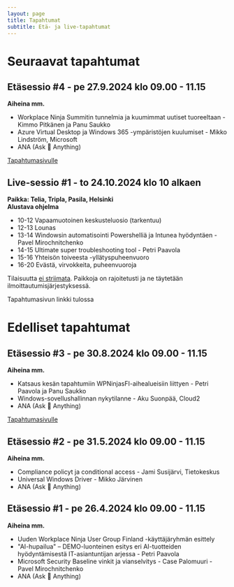 ```yaml
---
layout: page
title: Tapahtumat
subtitle: Etä- ja live-tapahtumat
---
```

# Seuraavat tapahtumat
## Etäsessio #4 - pe 27.9.2024 klo 09.00 - 11.15 
**Aiheina mm.**
- Workplace Ninja Summitin tunnelmia ja kuumimmat uutiset tuoreeltaan - Kimmo Pitkänen ja Panu Saukko
- Azure Virtual Desktop ja Windows 365 -ympäristöjen kuulumiset - Mikko Lindström, Microsoft
- ANA (Ask 🥷 Anything)

[Tapahtumasivulle](../tapahtumat/20240927/etatapahtuma-27092024)

## Live-sessio #1 - to  24.10.2024 klo 10 alkaen
**Paikka: Telia, Tripla, Pasila, Helsinki**<br/>
**Alustava ohjelma**
- 10-12 Vapaamuotoinen keskusteluosio (tarkentuu)
- 12-13 Lounas
- 13-14 Windowsin automatisointi Powershelliä ja Intunea hyödyntäen - Pavel Mirochnitchenko 
- 14-15 Ultimate super troubleshooting tool - Petri Paavola
- 15-16 Yhteisön toiveesta -yllätyspuheenvuoro
- 16-20 Evästä, virvokkeita, puheenvuoroja

Tilaisuutta <u>ei striimata</u>. Paikkoja on rajoitetusti ja ne täytetään ilmoittautumisjärjestyksessä.

Tapahtumasivun linkki tulossa

# Edelliset tapahtumat
## Etäsessio #3 - pe 30.8.2024 klo 09.00 - 11.15
**Aiheina mm.**
- Katsaus kesän tapahtumiin WPNinjasFI-aihealueisiin liittyen - Petri Paavola ja Panu Saukko
- Windows-sovellushallinnan nykytilanne - Aku Suonpää, Cloud2
- ANA (Ask 🥷 Anything)

<a href="https://wpninjas.fi/2024-08-14-Etätapahtuma-30.8.2024">Tapahtumasivulle</a>

## Etäsessio #2 - pe 31.5.2024 klo 09.00 - 11.15
**Aiheina mm.**
- Compliance policyt ja conditional access - Jami Susijärvi, Tietokeskus
- Universal Windows Driver - Mikko Järvinen
- ANA (Ask 🥷 Anything)

## Etäsessio #1 - pe 26.4.2024 klo 09.00 - 11.15
**Aiheina mm.**
- Uuden Workplace Ninja User Group Finland -käyttäjäryhmän esittely
- "AI-hupailua" – DEMO-luonteinen esitys eri AI-tuotteiden hyödyntämisestä IT-asiantuntijan arjessa - Petri Paavola
- Microsoft Security Baseline vinkit ja vianselvitys - Case Palomuuri -  Pavel Mirochnitchenko
- ANA (Ask 🥷 Anything)
